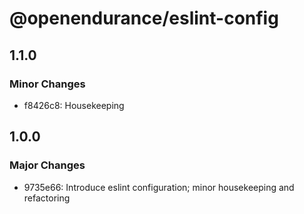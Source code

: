 # @openendurance/eslint-config

## 1.1.0

### Minor Changes

-   f8426c8: Housekeeping

## 1.0.0

### Major Changes

-   9735e66: Introduce eslint configuration; minor housekeeping and refactoring

